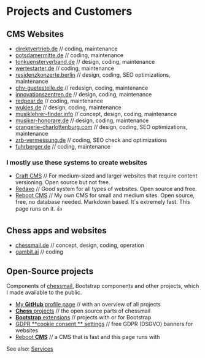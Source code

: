 # Projects and Customers

## CMS Websites

- [direktvertrieb.de](https://direktvertrieb.de) // coding, maintenance
- [potsdamermitte.de](https://potsdamermitte.de) // coding, maintenance
- [tonkuensterverband.de](https://www.tonkuenstlerverband.de) // design, coding, maintenance
- [wertestarter.de](https://wertestarter.de) // coding, maintenance
- [residenzkonzerte.berlin](https://residenzkonzerte.berlin) // design, coding, SEO optimizations, maintenance
- [ghv-guetestelle.de](https://www.ghv-guetestelle.de) // redesign, coding, maintenance
- [innovationszentren.de](https://innovationszentren.de) // design, coding, maintenance
- [redpear.de](https://redpear.de) // coding, maintenance
- [wukies.de](https://wukies.de) // design, coding, maintenance
- [musiklehrer-finder.info](https://musiklehrer-finder.info) // concept, design, coding, maintenance
- [musiker-honorare.de](https://musiker-honorare.de) // design, coding, maintenance
- [orangerie-charlottenburg.com](https://orangerie-charlottenburg.com) // design, coding, SEO optimizations, maintenance
- [zrb-vermessung.de](https://zrb-vermessung.de) // coding, SEO check and optimizations
- [fuhrberger.de](https://fuhrberger.de) // coding, maintenance

### I mostly use these systems to create websites

- [Craft CMS](https://craftcms.com) // For medium-sized and larger websites that require content versioning. Open source
  but not free.
- [Redaxo](https://redaxo.org) // Good system for all types of websites. Open source and free.
- [Reboot CMS](https://github.com/shaack/reboot-cms) // My own CMS for small and medium sites. Open source, free, no
  database needed. Markdown based. It´s extremely fast. This page runs on it. 👍

## Chess apps and websites

- [chessmail.de](https://www.chessmail.de) // concept, design, coding, operation
- [gambit.ai](https://gambit.ai) // coding

## Open-Source projects

Components of [chessmail](https://www.chessmail.de), Bootstrap components and other projects, which I made available to
the public.

- [My **GitHub** profile page](https://github.com/shaack) // with an overview of all projects
- [**Chess** projects](https://github.com/shaack?tab=repositories&q=chess&type=&language=&sort=stargazers) // the open
  source parts of chessmail
- [**Bootstrap** extensions](https://github.com/shaack?tab=repositories&q=bootstrap&type=&language=&sort=stargazers) //
  projects with or for Bootstrap
- [GDPR **cookie consent
  ** settings](https://github.com/shaack?tab=repositories&q=cookie-consent&type=&language=&sort=stargazers) // free
  GDPR (DSGVO) banners for websites
- [Reboot **CMS**](https://github.com/shaack/reboot-cms) // a CMS that is fast and this page runs with

See also: [Services](services)